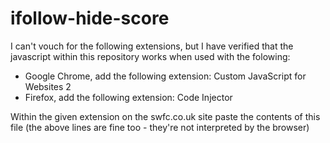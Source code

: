 # ifollow-hide-score
I can't vouch for the following extensions, but I have verified that the javascript within this repository works when used with the folowing:

- Google Chrome, add the following extension: Custom JavaScript for Websites 2
- Firefox, add the following extension: Code Injector

Within the given extension on the swfc.co.uk site paste the contents of this file (the above lines are fine too - they're not interpreted by the browser)
